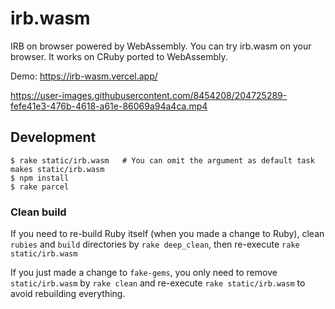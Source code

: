 # irb.wasm

IRB on browser powered by WebAssembly.
You can try irb.wasm on your browser. It works on CRuby ported to WebAssembly.

Demo: https://irb-wasm.vercel.app/

https://user-images.githubusercontent.com/8454208/204725289-fefe41e3-476b-4618-a61e-86069a94a4ca.mp4

## Development

```console
$ rake static/irb.wasm   # You can omit the argument as default task makes static/irb.wasm
$ npm install
$ rake parcel
```

### Clean build

If you need to re-build Ruby itself (when you made a change to Ruby), clean `rubies` and `build` directories by `rake deep_clean`, then re-execute `rake static/irb.wasm`

If you just made a change to `fake-gems`, you only need to remove `static/irb.wasm` by `rake clean` and re-execute `rake static/irb.wasm` to avoid rebuilding everything.
